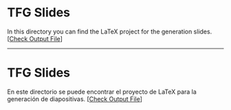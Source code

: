 # TFG Slides

In this directory you can find the LaTeX project for the generation slides. [[Check Output File](https://github.com/davidcawork/TFG/raw/master/doc/slides/Diapos_TFG.pdf)]

---

# TFG Slides

En este directorio se puede encontrar el proyecto de LaTeX para la generación de diapositivas. [[Check Output File](https://github.com/davidcawork/TFG/raw/master/doc/slides/Diapos_TFG.pdf)]
